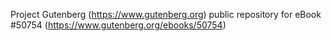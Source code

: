 Project Gutenberg (https://www.gutenberg.org) public repository for
eBook #50754 (https://www.gutenberg.org/ebooks/50754)
